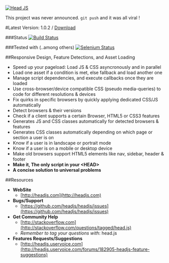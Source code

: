 [![Head JS](http://headjs.com/site/assets/img/logo-big.png)](http://headjs.com)

This project was never announced. `git push` and it was all viral !

#Latest Version: 1.0.2 / [Download](http://headjs.com/site/download.html)

###Status
[![Build Status](https://travis-ci.org/headjs/headjs.png?branch=master)](https://travis-ci.org/headjs/headjs)


###Tested with (..among others)
[![Selenium Status](https://saucelabs.com/browser-matrix/itechnology.svg)](https://saucelabs.com/u/itechnology)


##Responsive Design, Feature Detections, and Asset Loading
  * Speed up your pageload: Load JS & CSS asyncronously and in parallel
  * Load one asset if a condition is met, else fallback and load another one
  * Manage script dependencies, and execute callbacks once they are loaded
  * Use cross-browser/device compatible CSS (pseudo media-queries) to code for different resolutions & devices
  * Fix quirks in specific browsers by quickly applying dedicated CSS/JS automatically
  * Detect browsers & their versions
  * Check if a client supports a certain Browser, HTML5 or CSS3 features
  * Generates JS and CSS classes automatically for detected browsers & features
  * Generates CSS classes automatically depending on which page or section a user is on
  * Know if a user is in landscape or portrait mode
  * Know if a user is on a mobile or desktop device
  * Make old browsers support HTML5 elements like nav, sidebar, header & footer
  * __Make it, The only script in your &lt;HEAD&gt;__
  * __A concise solution to universal problems__


##Resources
- __WebSite__
  - [http://headjs.com](http://headjs.com)
- __Bugs/Support__
  - [https://github.com/headjs/headjs/issues](https://github.com/headjs/headjs/issues)
- __Get Community Help__
  - [http://stackoverflow.com](http://stackoverflow.com/questions/tagged/head.js)
  - _Remember to tag your questions with_: head.js
- __Features Requests/Suggestions__
  - [http://headjs.uservoice.com](http://headjs.uservoice.com/forums/182905-headjs-feature-suggestions)
